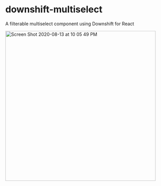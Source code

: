 # downshift-multiselect
A filterable multiselect component using Downshift for React

<img width="467" alt="Screen Shot 2020-08-13 at 10 05 49 PM" src="https://user-images.githubusercontent.com/7740943/90206270-408aa780-ddb1-11ea-8bd7-402d839b327d.png">
